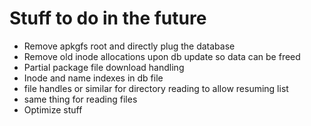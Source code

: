 # Stuff to do in the future

* Remove apkgfs root and directly plug the database
* Remove old inode allocations upon db update so data can be freed
* Partial package file download handling
* Inode and name indexes in db file
* file handles or similar for directory reading to allow resuming list
* same thing for reading files
* Optimize stuff

